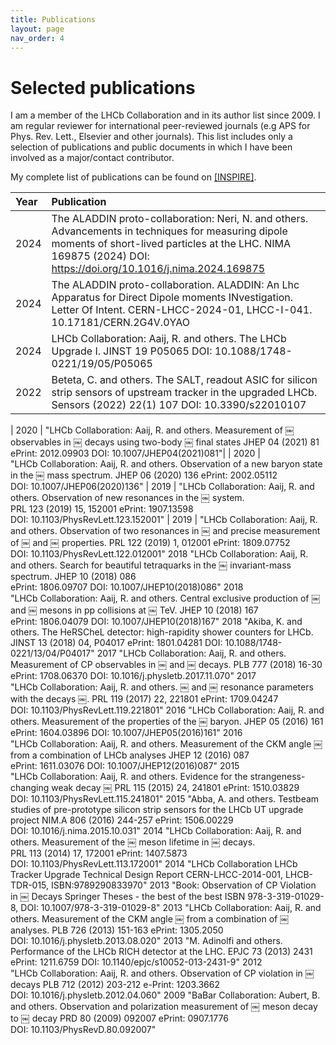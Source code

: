 ```yaml
---
title: Publications
layout: page
nav_order: 4
---
```

# Selected publications
I am a member of the LHCb Collaboration and in its author list since 2009.
I am regular reviewer for international peer-reviewed journals (e.g APS for Phys. Rev. Lett., Elsevier and other journals).
This list includes only a selection of publications and public documents in which I have been involved as a major/contact contributor.

My complete list of publications can be found on [[INSPIRE]](https://inspirehep.net/literature?sort=mostrecent&size=25&page=1&q=a%20gandini&ui-citation-summary=true).

| Year | Publication |
|:-----|:------------|
| 2024 |The ALADDIN proto-collaboration: Neri, N. and others. Advancements in techniques for measuring dipole moments of short-lived particles at the LHC. NIMA 169875 (2024) DOI: https://doi.org/10.1016/j.nima.2024.169875 |
| 2024 |The ALADDIN proto-collaboration. ALADDIN: An Lhc Apparatus for Direct Dipole moments INvestigation. Letter Of Intent. CERN-LHCC-2024-01, LHCC-I-041. 10.17181/CERN.2G4V.0YAO |
| 2024 |LHCb Collaboration: Aaij,  R. and others. The LHCb Upgrade I. JINST 19 P05065 DOI: 10.1088/1748-0221/19/05/P05065 |
| 2022 |Beteta, C. and others. The SALT, readout ASIC for silicon strip sensors of upstream tracker in the upgraded LHCb. Sensors (2022) 22(1) 107  DOI: 10.3390/s22010107 |


| 2020 |	"LHCb Collaboration: Aaij,  R. and others.
Measurement of ￼ observables in ￼ decays using two-body ￼ final states
JHEP 04 (2021) 81  ePrint: 2012.09903 DOI: 10.1007/JHEP04(2021)081"|
| 2020 |	"LHCb Collaboration: Aaij,  R. and others.
Observation of a new baryon state in the ￼ mass spectrum.
JHEP 06 (2020) 136 ePrint: 2002.05112 DOI: 10.1007/JHEP06(2020)136"
| 2019 |	"LHCb Collaboration: Aaij,  R. and others.
Observation of new resonances in the ￼ system.
PRL 123 (2019) 15, 152001 ePrint: 1907.13598 DOI: 10.1103/PhysRevLett.123.152001"
| 2019 |	"LHCb Collaboration: Aaij,  R. and others.
Observation of two resonances in ￼ and precise measurement of ￼ and ￼ properties.
PRL 122 (2019) 1, 012001 ePrint: 1809.07752 DOI: 10.1103/PhysRevLett.122.012001"
2018	"LHCb Collaboration: Aaij,  R. and others.
Search for beautiful tetraquarks in the ￼ invariant-mass spectrum.
JHEP 10 (2018) 086 ePrint: 1806.09707 DOI: 10.1007/JHEP10(2018)086"
2018	"LHCb Collaboration: Aaij,  R. and others.
Central exclusive production of ￼ and ￼ mesons in pp collisions at ￼ TeV.
JHEP 10 (2018) 167 ePrint: 1806.04079 DOI: 10.1007/JHEP10(2018)167"
2018	"Akiba, K. and others.
The HeRSCheL detector: high-rapidity shower counters for LHCb.
JINST 13 (2018) 04, P04017 ePrint: 1801.04281 DOI: 10.1088/1748-0221/13/04/P04017"
2017	"LHCb Collaboration: Aaij,  R. and others.
Measurement of CP observables in ￼ and ￼ decays.
PLB 777 (2018) 16-30 ePrint: 1708.06370 DOI: 10.1016/j.physletb.2017.11.070"
2017	"LHCb Collaboration: Aaij,  R. and others.
￼ and ￼  resonance parameters with the decays ￼.
PRL 119 (2017) 22, 221801 ePrint: 1709.04247 DOI: 10.1103/PhysRevLett.119.221801"
2016	"LHCb Collaboration: Aaij,  R. and others.
Measurement of the properties of the ￼ baryon.
JHEP 05 (2016) 161 ePrint: 1604.03896 DOI: 10.1007/JHEP05(2016)161"
2016	"LHCb Collaboration: Aaij,  R. and others.
Measurement of the CKM angle ￼ from a combination of LHCb analyses
JHEP 12 (2016) 087 ePrint: 1611.03076 DOI: 10.1007/JHEP12(2016)087"
2015	"LHCb Collaboration: Aaij,  R. and others.
Evidence for the strangeness-changing weak decay ￼
PRL 115 (2015) 24, 241801 ePrint: 1510.03829 DOI: 10.1103/PhysRevLett.115.241801"
2015	"Abba, A. and others.
Testbeam studies of pre-prototype silicon strip sensors for the LHCb UT upgrade project
NIM.A 806 (2016) 244-257 ePrint: 1506.00229 DOI: 10.1016/j.nima.2015.10.031"
2014	"LHCb Collaboration: Aaij,  R. and others.
Measurement of the ￼ meson lifetime in ￼ decays.
PRL 113 (2014) 17, 172001 ePrint: 1407.5873 DOI: 10.1103/PhysRevLett.113.172001"
2014	"LHCb Collaboration
LHCb Tracker Upgrade Technical Design Report
CERN-LHCC-2014-001, LHCB-TDR-015, ISBN:9789290833970"
2013	"Book: Observation of CP Violation in ￼ Decays
Springer Theses - the best of the best
ISBN 978-3-319-01029-8, DOI: 10.1007/978-3-319-01029-8"
2013	"LHCb Collaboration: Aaij,  R. and others.
Measurement of the CKM angle ￼ from a combination of ￼ analyses.
PLB 726 (2013) 151-163 ePrint: 1305.2050 DOI: 10.1016/j.physletb.2013.08.020"
2013	"M. Adinolfi and others.
Performance of the LHCb RICH detector at the LHC.
EPJC 73 (2013) 2431 ePrint: 1211.6759 DOI: 10.1140/epjc/s10052-013-2431-9"
2012	"LHCb Collaboration: Aaij,  R. and others.
Observation of CP violation in ￼ decays
PLB 712 (2012) 203-212 e-Print: 1203.3662 DOI: 10.1016/j.physletb.2012.04.060"
2009	"BaBar Collaboration: Aubert, B. and others.
Observation and polarization measurement of ￼ meson decay to ￼ decay
PRD 80 (2009) 092007 ePrint: 0907.1776 DOI: 10.1103/PhysRevD.80.092007"
